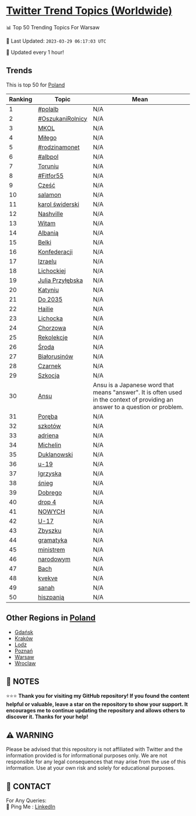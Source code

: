 [Twitter Trend Topics (Worldwide)](https://github.com/ErcinDedeoglu/Twitter-Trend-Topics)
==========


📊 Top 50 Trending Topics For Warsaw

📆 Last Updated: `2023-03-29 06:17:03 UTC`

🔧 Updated every 1 hour!


## Trends

This is top 50 for [Poland](</Poland>)

| Ranking | Topic | Mean |
| ------- | ------------ | ------------ |
| 1 | [#polalb](http://twitter.com/search?q=%23polalb) | N/A |
| 2 | [#OszukaniRolnicy](http://twitter.com/search?q=%23OszukaniRolnicy) | N/A |
| 3 | [MKOL](http://twitter.com/search?q=MKOL) | N/A |
| 4 | [Miłego](http://twitter.com/search?q=Mi%c5%82ego) | N/A |
| 5 | [#rodzinamonet](http://twitter.com/search?q=%23rodzinamonet) | N/A |
| 6 | [#albpol](http://twitter.com/search?q=%23albpol) | N/A |
| 7 | [Toruniu](http://twitter.com/search?q=Toruniu) | N/A |
| 8 | [#Fitfor55](http://twitter.com/search?q=%23Fitfor55) | N/A |
| 9 | [Cześć](http://twitter.com/search?q=Cze%c5%9b%c4%87) | N/A |
| 10 | [salamon](http://twitter.com/search?q=salamon) | N/A |
| 11 | [karol świderski](http://twitter.com/search?q=karol+%c5%9bwiderski) | N/A |
| 12 | [Nashville](http://twitter.com/search?q=Nashville) | N/A |
| 13 | [Witam](http://twitter.com/search?q=Witam) | N/A |
| 14 | [Albanią](http://twitter.com/search?q=Albani%c4%85) | N/A |
| 15 | [Belki](http://twitter.com/search?q=Belki) | N/A |
| 16 | [Konfederacji](http://twitter.com/search?q=Konfederacji) | N/A |
| 17 | [Izraelu](http://twitter.com/search?q=Izraelu) | N/A |
| 18 | [Lichockiej](http://twitter.com/search?q=Lichockiej) | N/A |
| 19 | [Julia Przyłębska](http://twitter.com/search?q=Julia+Przy%c5%82%c4%99bska) | N/A |
| 20 | [Katyniu](http://twitter.com/search?q=Katyniu) | N/A |
| 21 | [Do 2035](http://twitter.com/search?q=Do+2035) | N/A |
| 22 | [Hailie](http://twitter.com/search?q=Hailie) | N/A |
| 23 | [Lichocka](http://twitter.com/search?q=Lichocka) | N/A |
| 24 | [Chorzowa](http://twitter.com/search?q=Chorzowa) | N/A |
| 25 | [Rekolekcje](http://twitter.com/search?q=Rekolekcje) | N/A |
| 26 | [Środa](http://twitter.com/search?q=%c5%9aroda) | N/A |
| 27 | [Białorusinów](http://twitter.com/search?q=Bia%c5%82orusin%c3%b3w) | N/A |
| 28 | [Czarnek](http://twitter.com/search?q=Czarnek) | N/A |
| 29 | [Szkocja](http://twitter.com/search?q=Szkocja) | N/A |
| 30 | [Ansu](http://twitter.com/search?q=Ansu) | Ansu is a Japanese word that means "answer". It is often used in the context of providing an answer to a question or problem. |
| 31 | [Poręba](http://twitter.com/search?q=Por%c4%99ba) | N/A |
| 32 | [szkotów](http://twitter.com/search?q=szkot%c3%b3w) | N/A |
| 33 | [adriena](http://twitter.com/search?q=adriena) | N/A |
| 34 | [Michelin](http://twitter.com/search?q=Michelin) | N/A |
| 35 | [Duklanowski](http://twitter.com/search?q=Duklanowski) | N/A |
| 36 | [u-19](http://twitter.com/search?q=u-19) | N/A |
| 37 | [Igrzyska](http://twitter.com/search?q=Igrzyska) | N/A |
| 38 | [śnieg](http://twitter.com/search?q=%c5%9bnieg) | N/A |
| 39 | [Dobrego](http://twitter.com/search?q=Dobrego) | N/A |
| 40 | [drop 4](http://twitter.com/search?q=drop+4) | N/A |
| 41 | [NOWYCH](http://twitter.com/search?q=NOWYCH) | N/A |
| 42 | [U-17](http://twitter.com/search?q=U-17) | N/A |
| 43 | [Zbyszku](http://twitter.com/search?q=Zbyszku) | N/A |
| 44 | [gramatyka](http://twitter.com/search?q=gramatyka) | N/A |
| 45 | [ministrem](http://twitter.com/search?q=ministrem) | N/A |
| 46 | [narodowym](http://twitter.com/search?q=narodowym) | N/A |
| 47 | [Bach](http://twitter.com/search?q=Bach) | N/A |
| 48 | [kvekve](http://twitter.com/search?q=kvekve) | N/A |
| 49 | [sanah](http://twitter.com/search?q=sanah) | N/A |
| 50 | [hiszpanią](http://twitter.com/search?q=hiszpani%c4%85) | N/A |



## Other Regions in [Poland](</Poland>)

* [Gdańsk](</Poland/Gdańsk.md>)
* [Kraków](</Poland/Kraków.md>)
* [Lodz](</Poland/Lodz.md>)
* [Poznań](</Poland/Poznań.md>)
* [Warsaw](</Poland/Warsaw.md>)
* [Wroclaw](</Poland/Wroclaw.md>)



## 📝 NOTES

⭐⭐⭐ **Thank you for visiting my GitHub repository! If you found the content helpful or valuable, leave a star on the repository to show your support. It encourages me to continue updating the repository and allows others to discover it. Thanks for your help!**


## ⚠️ WARNING

Please be advised that this repository is not affiliated with Twitter and the information provided is for informational purposes only. We are not responsible for any legal consequences that may arise from the use of this information. Use at your own risk and solely for educational purposes.


## 📨 CONTACT

 For Any Queries:  
            🏓 Ping Me : [LinkedIn](https://www.linkedin.com/in/ercindedeoglu/)

